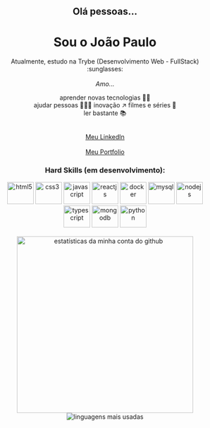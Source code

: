 <h2 align="center"> Olá pessoas... </h2>
<h1 align="center"> Sou o João Paulo </h1>

<p align="center">
  Atualmente, estudo na Trybe (Desenvolvimento Web - FullStack) :sunglasses: </br></br>
  <i>Amo...</i>
</p>

<div align="center">
  <p> aprender novas tecnologias 👨‍💻 </br>
      ajudar pessoas 🧑‍🤝‍🧑
      inovação ↗️
      filmes e séries 🎥 </br>
      ler bastante 📚 </p>
      </br> <a href='https://www.linkedin.com/in/jpcp0614/'> Meu LinkedIn </a>
<div>
  
<div align='center'>
  </br> <a href='https://jpcp0614.github.io/portfolio/'> Meu Portfolio </a>
</div>

### Hard Skills (em desenvolvimento):
<div>
  <img alt="html5" height="50" width="60" src="https://cdn.jsdelivr.net/gh/devicons/devicon/icons/html5/html5-plain-wordmark.svg" style="max-width:100%;">
  <img alt="css3" height="50" width="60" src="https://cdn.jsdelivr.net/gh/devicons/devicon/icons/css3/css3-plain-wordmark.svg" style="max-width:100%;">
  <img alt="javascript" height="50" width="60" src="https://cdn.jsdelivr.net/gh/devicons/devicon/icons/javascript/javascript-plain.svg" style="max-width:100%;">
  <img alt="reactjs" height="50" width="60" src="https://cdn.jsdelivr.net/gh/devicons/devicon/icons/react/react-original.svg" style="max-width:100%;">
  <img alt="docker" height="50" width="60" src="https://cdn.worldvectorlogo.com/logos/docker.svg" style="max-width:100%;">
  <img alt="mysql" height="50" width="60" src="https://static.cdnlogo.com/logos/m/10/mysql.svg" style="max-width:100%;">
  <img alt="nodejs" height="50" width="60" src="https://upload.wikimedia.org/wikipedia/commons/d/d9/Node.js_logo.svg" style="max-width:100%;">
  <img alt="typescript" height="50" width="60" src="https://cdn.worldvectorlogo.com/logos/typescript.svg" style="max-width:100%;">
  <img alt="mongodb" height="50" width="60" src="https://www.svgrepo.com/show/331488/mongodb.svg" style="max-width:100%;">
  <img alt="python" height="50" width="60" src="https://cdn.worldvectorlogo.com/logos/python-5.svg" style="max-width:100%;">
</div>
</br>


<!-- <img align="right" width="280px" src="https://i.pinimg.com/originals/e4/26/70/e426702edf874b181aced1e2fa5c6cde.gif" alt="gif sobre tecnologia" /> -->

<img  width="400px" src="https://github-readme-stats.vercel.app/api?username=jpcp0614&count_private=true&show_icons=true&theme=dark&title_color=0fa36b&text_color=fff&icon_color=0fa36b&bg_color=0d1117&locale=en&border_radius=8&cache_seconds=1800" alt="estatísticas da minha conta do github"/>

<img  src="https://github-readme-stats.vercel.app/api/top-langs/?username=jpcp0614&count_langs=8&count_private=true&layout=compact&text_color=fff&bg_color=0d1117&locale=en&border_radius=8&cache_seconds=1800&theme=dark&title_color=0fa36b&custom_title=most used languages" alt="linguagens mais usadas"/>

##

<!--![github contribution grid snake animation](https://raw.githubusercontent.com/platane/platane/output/github-contribution-grid-snake.svg)-->
